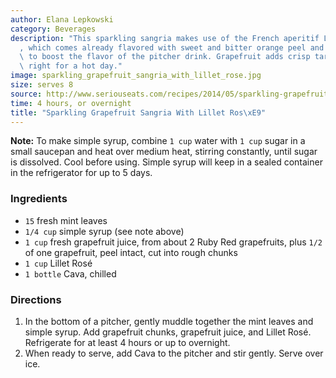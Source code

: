 ```yaml
---
author: Elana Lepkowski
category: Beverages
description: "This sparkling sangria makes use of the French aperitif Lillet Ros\xE9\
  , which comes already flavored with sweet and bitter orange peel and fruit liqueurs\
  \ to boost the flavor of the pitcher drink. Grapefruit adds crisp tartness, just\
  \ right for a hot day."
image: sparkling_grapefruit_sangria_with_lillet_rose.jpg
size: serves 8
source: http://www.seriouseats.com/recipes/2014/05/sparkling-grapefruit-sangria-lillet-rose-pitcher-drink-recipe.html
time: 4 hours, or overnight
title: "Sparkling Grapefruit Sangria With Lillet Ros\xE9"
---
```

**Note:** To make simple syrup, combine `1 cup` water with `1 cup` sugar in a small saucepan and heat over medium heat, stirring constantly, until sugar is dissolved. Cool before using. Simple syrup will keep in a sealed container in the refrigerator for up to 5 days.

### Ingredients

* `15` fresh mint leaves
* `1/4 cup` simple syrup (see note above)
* `1 cup` fresh grapefruit juice, from about 2 Ruby Red grapefruits, plus `1/2` of one grapefruit, peel intact, cut into rough chunks
* `1 cup` Lillet Rosé
* `1 bottle` Cava, chilled

### Directions

1. In the bottom of a pitcher, gently muddle together the mint leaves and simple syrup. Add grapefruit chunks, grapefruit juice, and Lillet Rosé. Refrigerate for at least 4 hours or up to overnight.
2. When ready to serve, add Cava to the pitcher and stir gently. Serve over ice.